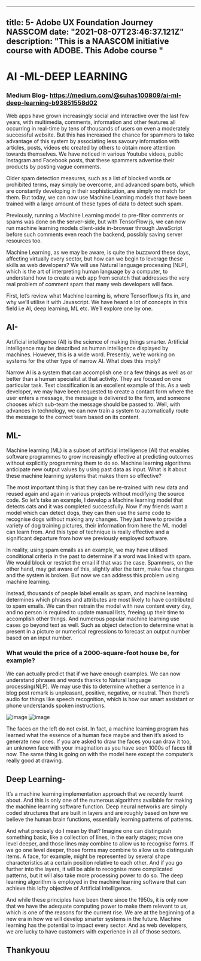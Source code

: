 
---
title: 5- Adobe UX Foundation Journey NASSCOM
date: "2021-08-07T23:46:37.121Z"
description: "This is a NAASCOM initiative course with ADOBE. This Adobe course "
---


# AI -ML-DEEP LEARNING

### Medium Blog-  https://medium.com/@suhas100809/ai-ml-deep-learning-b93851558d02

Web apps have grown increasingly social and interactive over the last few years, with multimedia, comments, information and other features all occurring in real-time by tens of thousands of users on even a moderately successful website. But this has increased the chance for spammers to take advantage of this system by associating less savoury information with articles, posts, videos etc created by others to obtain more attention towards themselves. We have noticed in various Youtube videos, public Instagram and Facebook posts, that these spammers advertise their products by posting vague comments.

Older spam detection measures, such as a list of blocked words or prohibited terms, may simply be overcome, and advanced spam bots, which are constantly developing in their sophistication, are simply no match for them. But today, we can now use Machine Learning models that have been trained with a large amount of these types of data to detect such spam.

Previously, running a Machine Learning model to pre-filter comments or spams was done on the server-side, but with TensorFlow.js, we can now run machine learning models client-side in-browser through JavaScript before such comments even reach the backend, possibly saving server resources too.

Machine Learning, as we may be aware, is quite the buzzword these days, affecting virtually every sector, but how can we begin to leverage these skills as web developers?
We will use Natural language processing (NLP), which is the art of interpreting human language by a computer, to understand how to create a web app from scratch that addresses the very real problem of comment spam that many web developers will face. 

First, let’s review what Machine learning is, where Tensorflow.js fits in, and why we’ll utilise it with Javascript. We have heard a lot of concepts in this field i.e AI, deep learning, ML etc. We’ll explore one by one.

## AI-

Artificial intelligence (AI) is the science of making things smarter. Artificial intelligence may be described as human intelligence displayed by machines. However, this is a wide word. Presently, we’re working on systems for the other type of narrow AI. What does this imply?

Narrow AI is a system that can accomplish one or a few things as well as or better than a human specialist at that activity. They are focused on one particular task.
Text classification is an excellent example of this. As a web developer, we may have been requested to create a contact form where the user enters a message, the message is delivered to the firm, and someone chooses which sub-team the message should be passed to. 
Well, with advances in technology, we can now train a system to automatically route the message to the correct team based on its content.


## ML-

Machine learning (ML) is a subset of artificial intelligence (AI) that enables software programmes to grow increasingly effective at predicting outcomes without explicitly programming them to do so. Machine learning algorithms anticipate new output values by using past data as input.
What is it about these machine learning systems that makes them so effective?

The most important thing is that they can be re-trained with new data and reused again and again in various projects without modifying the source code. So let’s take an example, I develop a Machine learning model that detects cats and it was completed successfully. Now if my friends want a model which can detect dogs, they can then use the same code to recognise dogs without making any changes. They just have to provide a variety of dog training pictures, their information from here the ML model can learn from. And this type of technique is really effective and a significant departure from how we previously employed software.

In reality, using spam emails as an example, we may have utilised conditional criteria in the past to determine if a word was linked with spam. We would block or restrict the email if that was the case. Spammers, on the other hand, may get aware of this, slightly alter the term, make few changes and the system is broken.
But now we can address this problem using machine learning.

Instead, thousands of people label emails as spam, and machine learning determines which phrases and attributes are most likely to have contributed to spam emails.
We can then retrain the model with new content every day, and no person is required to update manual lists, freeing up their time to accomplish other things.
And numerous popular machine learning use cases go beyond text as well. Such as object detection to determine what is present in a picture or numerical regressions to forecast an output number based on an input number.

### What would the price of a 2000-square-foot house be, for example?
We can actually predict that if we have enough examples. We can now understand phrases and words thanks to Natural language processing(NLP).
We may use this to determine whether a sentence in a blog post remark is unpleasant, positive, negative, or neutral.
Then there’s audio for things like speech recognition, which is how our smart assistant or phone understands spoken instructions.

![image](https://user-images.githubusercontent.com/58622363/131258374-0183d3b0-62e2-4587-a654-4dcc148c8017.png)
![image](https://user-images.githubusercontent.com/58622363/131258387-22bf27c9-3bb3-41a1-ac97-d53521d813fa.png)

The faces on the left do not exist. In fact, a machine learning program has learned what the essence of a human face maybe and then it’s asked to generate new ones. If you are asked to draw the faces you can draw it too, an unknown face with your imagination as you have seen 1000s of faces till now. The same thing is going on with the model here except the computer’s really good at drawing.

## Deep Learning-

It’s a machine learning implementation approach that we recently learnt about. And this is only one of the numerous algorithms available for making the machine learning software function.
Deep neural networks are simply coded structures that are built in layers and are roughly based on how we believe the human brain functions, essentially learning patterns of patterns.

And what precisely do I mean by that?
Imagine one can distinguish something basic, like a collection of lines, in the early stages; move one level deeper, and those lines may combine to allow us to recognise forms. If we go one level deeper, those forms may combine to allow us to distinguish items. A face, for example, might be represented by several shape characteristics at a certain position relative to each other. And if you go further into the layers, it will be able to recognise more complicated patterns, but it will also take more processing power to do so.
The deep learning algorithm is employed in the machine learning software that can achieve this lofty objective of Artificial intelligence.

And while these principles have been there since the 1950s, it is only now that we have the adequate computing power to make them relevant to us, which is one of the reasons for the current rise.
We are at the beginning of a new era in how we will develop smarter systems in the future. Machine learning has the potential to impact every sector. And as web developers, we are lucky to have customers with experience in all of those sectors.

## Thankyouu


